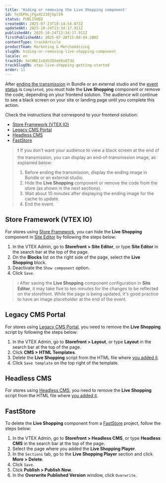 ```yaml
---
title: 'Hiding or removing the Live Shopping component'
id: 7e3bP6LjFgxXC210jSpl59
status: PUBLISHED
createdAt: 2025-07-23T18:14:54.073Z
updatedAt: 2025-10-24T13:34:17.911Z
publishedAt: 2025-10-24T13:34:17.911Z
firstPublishedAt: 2025-07-28T15:08:44.289Z
contentType: trackArticle
productTeam: Marketing & Merchandising
slugEN: hiding-or-removing-live-shopping-component
locale: en
trackId: 3eCHNCIx8XhZOSmX0sQT3U
trackSlugEN: vtex-live-shopping-getting-started
order: 11
---
```


After [ending the transmission](/en/tracks/vtex-live-shopping-getting-started--3eCHNCIx8XhZOSmX0sQT3U/69PX90vv4oDWQ34nnBkiQt#ending-the-transmission) in Bundle or an external studio and the [event status](/en/tracks/vtex-live-shopping-getting-started--3eCHNCIx8XhZOSmX0sQT3U/5WLXGbOSFmxN7QlzOnfGrv#event-status) is `Completed`, you must hide the **Live Shopping** component or remove the code, depending on your frontend solution. The audience will continue to see a black screen on your site or landing page until you complete this action.

Check the instructions that correspond to your frontend solution:

* [Store Framework (VTEX IO)](#store-framework-vtex-io)
* [Legacy CMS Portal](#legacy-cms-portal)
* [Headless CMS](#headless-cms)
* [FastStore](#faststore)

> ❗ If you don't want your audience to view a black screen at the end of the transmission, you can display an end-of-transmission image, as explained below:<ol><li>Before ending the transmission, display the ending image in Bundle or an external studio.</li><li>Hide the **Live Shopping** component or remove the code from the store (as shown in the next sections).</li><li>Wait about 10 minutes after displaying the ending image for the cache to update.</li><li>End the event.

## Store Framework (VTEX IO)

For stores using [Store Framework](/en/tracks/vtex-store-overview--eSDNk26pdvemF3XKM0nK9/67SCtUreXxKYWhZh8n0zvZ#store-framework), you can hide the **Live Shopping** component in [Site Editor](/en/tutorial/managing-page-and-template-content--3tMbx6HXy4Fy5r9EhboG37) by following the steps below:

1. In the VTEX Admin, go to **Storefront > Site Editor**, or type **Site Editor** in the search bar at the top of the page.
2. On the **Blocks** list on the right side of the page, select the **Live Shopping** block.
3. Deactivate the <i class="fas fa-toggle-off" aria-hidden="true"></i> `Show component` option.
4. Click `Save`.

> ℹ️ After saving the **Live Shopping** component configuration in **Site Editor**, it may take five to ten minutes for the changes to be reflected on the storefront. While the page is being updated, it's good practice to have an image placeholder at the end of the event.

## Legacy CMS Portal

For stores using [Legacy CMS Portal](/en/tracks/cms--2YcpgIljVaLVQYMzxQbc3z/1oN446gRGcR2s70RvBCAmj), you need to remove the **Live Shopping** script by following the steps below: 

1. In the VTEX Admin, go to **Storefront > Layout**, or type **Layout** in the search bar at the top of the page.
2. Click **CMS > HTML Templates**.
3. Delete the **Live Shopping** script from the HTML file where [you added it](/en/tracks/vtex-live-shopping-getting-started--3eCHNCIx8XhZOSmX0sQT3U/4r5uk6XHxdYlOGMr11GFWR#legacy-cms-portal).
4. Click `Save template` on the top right of the template.

## Headless CMS

For stores using [Headless CMS](/en/tutorial/headless-cms-overview--3U5gvhHdQL0jczYH8gjX09), you need to remove the **Live Shopping** script from the HTML file where [you added it](/en/tracks/vtex-live-shopping-getting-started--3eCHNCIx8XhZOSmX0sQT3U/4r5uk6XHxdYlOGMr11GFWR#headless-cms).

## FastStore

To delete the **Live Shopping** component from a [FastStore](https://developers.vtex.com/docs/guides/faststore) project, follow the steps below:

1. In the VTEX Admin, go to **Storefront > Headless CMS**, or type **Headless CMS** in the search bar at the top of the page.
2. Select the page where you added the **Live Shopping Player**.
3. In the `Sections` tab, go to the **Live Shopping Player** section and click <i class="fas fa-ellipsis-v" aria-hidden="true"></i> **More > Delete**.
4. Click `Save`.
5. Click **Publish > Publish Now**.
6. In the **Overwrite Published Version** window, click `Overwrite`.
